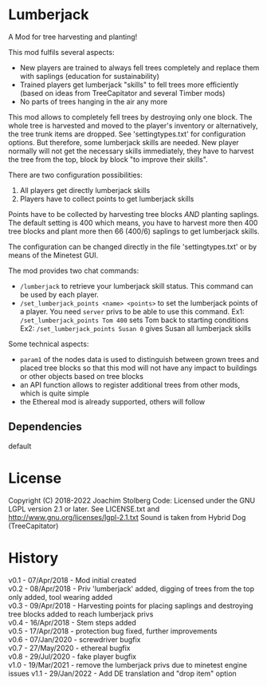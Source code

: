 # Lumberjack

A Mod for tree harvesting and planting!

This mod fulfils several aspects:

- New players are trained to always fell trees completely and replace them with
  saplings (education for sustainability)
- Trained players get lumberjack "skills" to fell trees more efficiently
  (based on ideas from TreeCapitator and several Timber mods)
- No parts of trees hanging in the air any more
  

This mod allows to completely fell trees by destroying only one block.
The whole tree is harvested and moved to the player's inventory or
alternatively, the tree trunk items are dropped. See 'settingtypes.txt'
for configuration options.
But therefore, some lumberjack skills are needed. New player normally will
not get the necessary skills immediately, they have to harvest the tree from
the top, block by block "to improve their skills".

There are two configuration possibilities:

1. All players get directly lumberjack skills
2. Players have to collect points to get lumberjack skills

Points have to be collected by harvesting tree blocks *AND* planting saplings.
The default setting is 400 which means, you have to harvest more then 400 tree
blocks and plant more then 66 (400/6) saplings to get lumberjack skills.

The configuration can be changed directly in the file 'settingtypes.txt' or
by means of the Minetest GUI.

The mod provides two chat commands:

- `/lumberjack` to retrieve your lumberjack skill status. This command can be used
  by each player.
- `/set_lumberjack_points <name> <points>` to set the lumberjack points of
  a player. You need `server` privs to be able to use this command.
  Ex1: `/set_lumberjack_points Tom 400` sets Tom back to starting conditions
  Ex2: `/set_lumberjack_points Susan 0` gives Susan all lumberjack skills

Some technical aspects:

- `param1` of the nodes data is used to distinguish between grown trees and
  placed tree blocks so that this mod will not have any impact to buildings
  or other objects based on tree blocks
- an API function allows to register additional trees from other mods,
  which is quite simple
- the Ethereal mod is already supported, others will follow


## Dependencies
default

# License
Copyright (C) 2018-2022 Joachim Stolberg
Code: Licensed under the GNU LGPL version 2.1 or later.
See LICENSE.txt and http://www.gnu.org/licenses/lgpl-2.1.txt
Sound is taken from Hybrid Dog (TreeCapitator)

# History
v0.1 - 07/Apr/2018 - Mod initial created  
v0.2 - 08/Apr/2018 - Priv 'lumberjack' added, digging of trees from the top only added, tool wearing added  
v0.3 - 09/Apr/2018 - Harvesting points for placing saplings and destroying tree blocks added to reach lumberjack privs  
v0.4 - 16/Apr/2018 - Stem steps added  
v0.5 - 17/Apr/2018 - protection bug fixed, further improvements  
v0.6 - 07/Jan/2020 - screwdriver bugfix  
v0.7 - 27/May/2020 - ethereal bugfix  
v0.8 - 29/Jul/2020 - fake player bugfix  
v1.0 - 19/Mar/2021 - remove the lumberjack privs due to minetest engine issues
v1.1 - 29/Jan/2022 - Add DE translation and "drop item" option